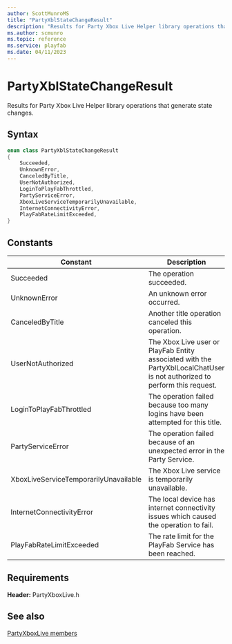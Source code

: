 ```yaml
---
author: ScottMunroMS
title: "PartyXblStateChangeResult"
description: "Results for Party Xbox Live Helper library operations that generate state changes."
ms.author: scmunro
ms.topic: reference
ms.service: playfab
ms.date: 04/11/2023
---
```


# PartyXblStateChangeResult  

Results for Party Xbox Live Helper library operations that generate state changes.    

## Syntax  
  
```cpp
enum class PartyXblStateChangeResult    
{  
    Succeeded,  
    UnknownError,  
    CanceledByTitle,  
    UserNotAuthorized,  
    LoginToPlayFabThrottled,  
    PartyServiceError,  
    XboxLiveServiceTemporarilyUnavailable,  
    InternetConnectivityError,  
    PlayFabRateLimitExceeded,  
}  
```  
  
## Constants  
  
| Constant | Description |
| --- | --- |
| Succeeded | The operation succeeded. |  
| UnknownError | An unknown error occurred. |  
| CanceledByTitle | Another title operation canceled this operation. |  
| UserNotAuthorized | The Xbox Live user or PlayFab Entity associated with the PartyXblLocalChatUser is not authorized to perform this request. |  
| LoginToPlayFabThrottled | The operation failed because too many logins have been attempted for this title. |  
| PartyServiceError | The operation failed because of an unexpected error in the Party Service. |  
| XboxLiveServiceTemporarilyUnavailable | The Xbox Live service is temporarily unavailable. |  
| InternetConnectivityError | The local device has internet connectivity issues which caused the operation to fail. |  
| PlayFabRateLimitExceeded | The rate limit for the PlayFab Service has been reached. |  
  
  
## Requirements  
  
**Header:** PartyXboxLive.h
  
## See also  
[PartyXboxLive members](../partyxboxlive_members.md)  

  
  
